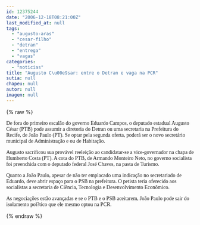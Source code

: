 ```yaml
---
id: 12375244
date: "2006-12-18T08:21:00Z"
last_modified_at: null
tags:
  - "augusto-aras"
  - "cesar-filho"
  - "detran"
  - "entrega"
  - "vagas"
categories:
  - "noticias"
title: "Augusto C\u00e9sar: entre o Detran e vaga na PCR"
sutia: null
chapeu: null
autor: null
imagem: null
---
```

{% raw %}
<p><P><FONT face=Verdana>De fora do primeiro escalão do governo Eduardo Campos, o deputado estadual Augusto César (PTB) pode assumir a diretoria do Detran ou uma secretaria na Prefeitura do Recife, de João Paulo (PT). Se optar pela segunda oferta, poderá ser o novo secretário municipal de Administração e ou de Habitação. </FONT></P></p>
<p><P><FONT face=Verdana>Augusto sacrificou sua provável reeleição ao candidatar-se a vice-governador na chapa de Humberto Costa (PT). </FONT><FONT face=Verdana>A cota do PTB, de Armando Monteiro Neto, no governo socialista foi preenchida com o deputado federal José Chaves, na pasta de Turismo. </FONT></P></p>
<p><P><FONT face=Verdana>Quanto a João Paulo, apesar de não ter emplacado uma indicação no secretariado de Eduardo, deve abrir espaço para o PSB na prefeitura. O petista teria oferecido aos socialistas a secretaria de Ciência, Tecnologia e Desenvolvimento Econômico. </FONT></P></p>
<p><P><FONT face=Verdana>As negociações estão avançadas e se o PTB e o PSB aceitarem, João Paulo pode sair do isolamento pol?tico que ele mesmo optou na PCR.</FONT></P> </p>
{% endraw %}